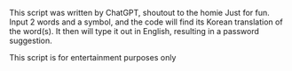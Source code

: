 This script was written by ChatGPT, shoutout to the homie
Just for fun. 
Input 2 words and a symbol, and the code will find its Korean translation of the word(s). It then will type it out in English, resulting in a 
password suggestion. 

This script is for entertainment purposes only
